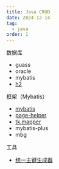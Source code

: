 ```yaml
---
title: Java CRUD
date: 2024-12-14
tag:
  - java
order: 1
---
```


数据库

- guass
- oracle
- mybatis
- [h2](./jdbc-h2.md)

框架（Mybatis）

- [mybatis](./jdbc-mybatis.md)
- [page-helper](./jdbc-mybatis-pagehelper.md)
- [tk.mapper](./jdbc-mybatis-tk_mapper.md)
- mybatis-plus
- mbg

工具

- [统一主键生成器](./tools-keygenerator.md)
